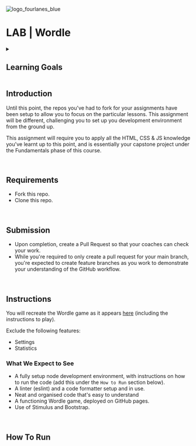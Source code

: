 ![logo_fourlanes_blue](https://avatars.githubusercontent.com/u/157496154?s=200&v=4)

# LAB | Wordle

<details>
  <summary>
   <h2>Learning Goals</h2>
  </summary>

   This exercise allows you to practice and apply the concepts and techniques you've learned. 

  Upon completion of this exercise, you will be able to:

  - Setup a JavaScript development environment from scratch.
  - Install and use Node libraries in any JavaScript project.
  - Add and use [Bootstrap](https://getbootstrap.com/) for styling.
  - Add and use linters and code formatters to enforce code quality.
  - Use [WebPack](https://webpack.js.org/) to optimise and bundle your code.
  - Optimise you development experience with watchers and hot-reloading. 
  - Use [Stimulus](https://stimulus.hotwired.dev/) to augment your HTML.
  - Fetch data from a remote API (https://dictionaryapi.dev/)
  <br>
  <hr> 

</details>

## Introduction

Until this point, the repos you've had to fork for your assignments have been setup to allow you to focus on the particular lessons. This assignment will be different, challenging you to set up you development environment from the ground up.

This assignment will require you to apply all the HTML, CSS & JS knowledge you've learnt up to this point, and is essentially your capstone project under the Fundamentals phase of this course.

<br>

## Requirements

- Fork this repo.
- Clone this repo.

<br>

## Submission

- Upon completion, create a Pull Request so that your coaches can check your work.
- While you're required to only create a pull request for your main branch, you're expected to create feature branches as you work to demonstrate your understanding of the GitHub workflow.

<br>

## Instructions

You will recreate the Wordle game as it appears [here](https://powerlanguage-wordle.github.io/) (including the instructions to play).

Exclude the following features:
- Settings
- Statistics

### What We Expect to See

- A fully setup node development environment, with instructions on how to run the code (add this under the `How to Run` section below).
- A linter (eslint) and a code formatter setup and in use.
- Neat and organised code that's easy to understand
- A functioning Wordle game, deployed on GitHub pages.
- Use of Stimulus and Bootstrap.

<br>


## How To Run

<br>
